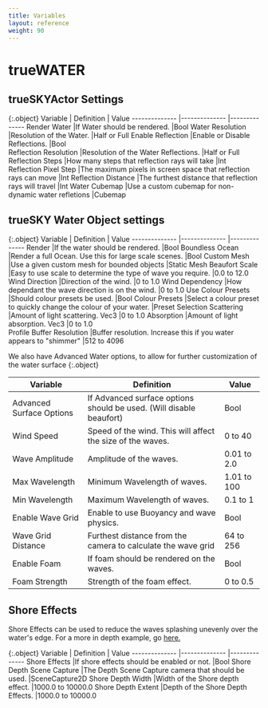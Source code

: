 ```yaml
---
title: Variables
layout: reference
weight: 90
---
```






trueWATER
====================


trueSKYActor Settings
----------------------

{:.object}
Variable                                                                                |       Definition                                                                                                              |       Value
--------------                                                                  |--------------                                                                                                         |--------------
Render Water                                                                    |If Water should be rendered.                                                                           |Bool
Water Resolution                                                                |Resolution of the Water.                                                                                       |Half or Full
Enable Reflection                                                               |Enable or Disable Reflections.                                                                         |Bool           
Reflection Resolution                                                   |Resolution of the Water Reflections.                                                           |Half or Full
Reflection Steps                                                                |How many steps that reflection rays will take                                          |Int
Reflection Pixel Step                                                   |The maximum pixels in screen space that reflection rays can move       |Int
Reflection Distance                                                             |The furthest distance that reflection rays will travel                         |Int
Water Cubemap                                                                   |Use a custom cubemap for non-dynamic water refletions                          |Cubemap


trueSKY Water Object settings
----------------------------

{:.object}
Variable                                                                                |       Definition                                                                                                              |       Value
--------------                                                                  |--------------                                                                                                         |--------------
Render                                                                                  |If the water should be rendered.                                                                       |Bool
Boundless Ocean                                                                 |Render a full Ocean. Use this for large scale scenes.                          |Bool
Custom Mesh                                                                             |Use a given custom mesh for bounded objects                                            |Static Mesh
Beaufort Scale                                                                  |Easy to use scale to determine the type of wave you require.           |0.0 to 12.0
Wind Direction                                                                  |Direction of the wind.                                                                                         |0 to 1.0
Wind Dependency                                                                 |How dependant the wave direction is on the wind.                                       |0 to 1.0
Use Colour Presets                                                              |Should colour presets be used.                                                                         |Bool
Colour Presets                                                                  |Select a colour preset to quickly change the colour of your water.     |Preset Selection
Scattering                                                                              |Amount of light scattering. Vec3                                                                       |0 to 1.0
Absorption                                                                              |Amount of light absorption. Vec3                                                                       |0 to 1.0       
Profile Buffer Resolution                                               |Buffer resolution. Increase this if you water appears to "shimmer"     |512 to 4096


We also have Advanced Water options, to allow for further customization of the water surface
{:.object}

Variable                                                                                |       Definition                                                                                                              |       Value
--------------                                                                  |--------------                                                                                                         |-------------
Advanced Surface Options                                                |If Advanced surface options should be used. (Will disable beaufort)|Bool
Wind Speed                                                                              |Speed of the wind. This will affect the size of the waves.             |0 to 40
Wave Amplitude                                                                  |Amplitude of the waves.                                                                                        |0.01 to 2.0
Max Wavelength                                                                  |Minimum Wavelength of waves.                                                                           |1.01 to 100
Min Wavelength                                                                  |Maximum Wavelength of waves.                                                                           |0.1 to 1
Enable Wave Grid                                                                |Enable to use Buoyancy and wave physics.                                                       |Bool
Wave Grid Distance                                                              |Furthest distance from the camera to calculate the wave grid           |64 to 256
Enable Foam                                                                             |If foam should be rendered on the waves.                                                       |Bool
Foam Strength                                                                   |Strength of the foam effect.                                                                           |0 to 0.5


Shore Effects
---------------
Shore Effects can be used to reduce the waves splashing unevenly over the water's edge. For a more in depth example, go [here.](tutorials.html#shore-effects)

{:.object}
Variable                                                                                |       Definition                                                                                                              |       Value
--------------                                                                  |--------------                                                                                                         |--------------
Shore Effects                                                                   |If shore effects should be enabled or not.                                             |Bool
Shore Depth Scene Capture                                               |The Depth Scene Capture camera that should be used.                            |SceneCapture2D
Shore Depth Width                                                               |Width of the Shore depth effect.                                                                       |1000.0 to 10000.0
Shore Depth Extent                                                              |Depth of the Shore Depth Effects.                                                                      |1000.0 to 10000.0
